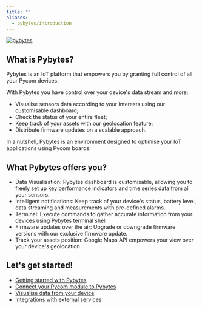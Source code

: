 ```yaml
---
title: ""
aliases:
  - pybytes/introduction
---
```


[![pybytes](/gitbook/assets/pybytes/introduction/pybytes_logo.png)](https://pybytes.pycom.io/?utm_source=docs&utm_medium=web&utm_campaign=pybytes-introduction)

## What is Pybytes?

Pybytes is an IoT platform that empowers you by granting full control of all your Pycom devices.

With Pybytes you have control over your device's data stream and more:

* Visualise sensors data according to your interests using our customisable dashboard;
* Check the status of your entire fleet;
* Keep track of your assets with our geolocation feature;
* Distribute firmware updates on a scalable approach.

In a nutshell, Pybytes is an environment designed to optimise your IoT applications using Pycom boards.

## What Pybytes offers you?

* Data Visualisation: Pybytes dashboard is customisable, allowing you to freely set up key performance indicators and time series data from all your sensors.
* Intelligent notifications: Keep track of your device's status, battery level, data streaming and measurements with pre-defined alarms.
* Terminal: Execute commands to gather accurate information from your devices using Pybytes terminal shell.
* Firmware updates over the air: Upgrade or downgrade firmware versions with our exclusive firmware update.
* Track your assets position: Google Maps API empowers your view over your device's geolocation.

## Let's get started!

* [Getting started with Pybytes](/pybytes/getstarted)
* [Connect your Pycom module to Pybytes](/pybytes/connect)
* [Visualise data from your device](/pybytes/dashboard)
* ​[Integrations with external services](/pybytes/integrations/index.html)​
